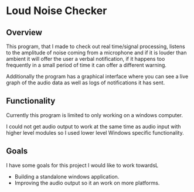 # Loud Noise Checker

## Overview

This program, that I made to check out real time/signal processing, listens to the amplitude of noise coming from a microphone and if it is louder than ambient it will offer the user a verbal notification, if it happens too frequently in a small period of time it can offer a different warning.

Additionally the program has a graphical interface where you can see a live graph of the audio data as well as logs of notifications it has sent.


## Functionality

Currently this program is limited to only working on a windows computer.

I could not get audio output to work at the same time as audio input with higher level modules so I used lower level Windows specific functionality.

## Goals

I have some goals for this project I would like to work towardsL
* Building a standalone windows application.
* Improving the audio output so it an work on more platforms.
